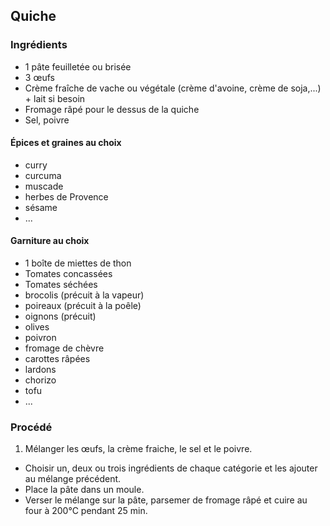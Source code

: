 ## Quiche

### Ingrédients

* 1 pâte feuilletée ou brisée
* 3 œufs
* Crème fraîche de vache ou végétale (crème d'avoine, crème de soja,...) + lait si besoin
* Fromage râpé pour le dessus de la quiche
* Sel, poivre

#### Épices et graines au choix

* curry
* curcuma
* muscade
* herbes de Provence
* sésame
* ...

#### Garniture au choix

* 1 boîte de miettes de thon
* Tomates concassées
* Tomates séchées
* brocolis (précuit à la vapeur)
* poireaux (précuit à la poêle)
* oignons (précuit)
* olives
* poivron
* fromage de chèvre
* carottes râpées
* lardons
* chorizo
* tofu
* ...

### Procédé

1. Mélanger les œufs, la crème fraiche, le sel et le poivre.
- Choisir un, deux ou trois ingrédients de chaque catégorie et les ajouter au mélange précédent.
- Place la pâte dans un moule.
- Verser le mélange sur la pâte, parsemer de fromage râpé et cuire au four à 200°C pendant 25 min.
